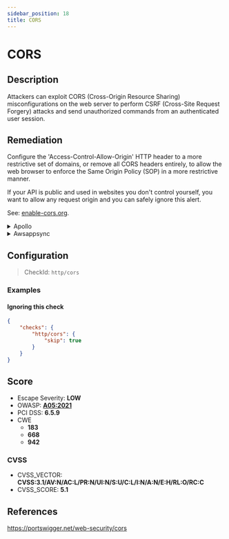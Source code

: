 ```yaml
---
sidebar_position: 18
title: CORS
---
```


# CORS

## Description

Attackers can exploit CORS (Cross-Origin Resource Sharing) misconfigurations on the web server to perform CSRF (Cross-Site Request Forgery) attacks and send unauthorized commands from an authenticated user session.

## Remediation

Configure the 'Access-Control-Allow-Origin' HTTP header to a more restrictive set of domains, or remove all CORS headers entirely, to allow the web browser to enforce the Same Origin Policy (SOP) in a more restrictive manner.

If your API is public and used in websites you don't control yourself, you want to allow any request origin and you can safely ignore this alert.

See: [enable-cors.org](https://enable-cors.org/index.html).


<details>
    <summary>Apollo</summary>

Configure the 'Access-Control-Allow-Origin' HTTP header to a more restrictive set of domains, or remove all CORS headers entirely, to allow the web browser to enforce the Same Origin Policy (SOP) in a more restrictive manner.

For instance, with `apollo-server-express`, you can restrain request origin to only a few whitelisted domains:

 ```javascript
 await server.start();

 const corsOptions = {
   origin: ["https://www.your-app.example", "https://studio.apollographql.com"]
 };

 server.applyMiddleware({
   app,
   cors: corsOptions,
   path: "/graphql",
 });
 ```
 Source: <https://www.apollographql.com/docs/apollo-server/security/cors/>.

 If your API is public and used in websites you don't control yourself, you want to allow any request origin and you can safely ignore this alert.


</details>

<details>
    <summary>Awsappsync</summary>

Add CORS headers with the API Gateway.

Put your AppSync API behind an API Gateway and configure it to act as a proxy to your AppSync endpoint (e.g., using the HTTP Proxy feature).

To learn how to do so, see [AWS's API Gateway documentation](https://docs.aws.amazon.com/apigateway/latest/developerguide/welcome.html).

You can then manually enable CORS for each resource (only for one if you created the gateway for a single AppSync endpoint):

API Gateway console > {your api gateway} > Resources > {your created resource} > Actions : Enable CORS


</details>

## Configuration

> CheckId: `http/cors`


### Examples


#### Ignoring this check

```json
{
    "checks": {
        "http/cors": {
            "skip": true
        }
    }
}
```




## Score

- Escape Severity: **<span className="low-severity">LOW</span>**
- OWASP: **[A05:2021](https://owasp.org/Top10/A05_2021-Security_Misconfiguration/)**
- PCI DSS: **6.5.9**
- CWE
  - **183**
  - **668**
  - **942**




### CVSS

- CVSS_VECTOR: **CVSS:3.1/AV:N/AC:L/PR:N/UI:N/S:U/C:L/I:N/A:N/E:H/RL:O/RC:C**
- CVSS_SCORE: **5.1**

## References

https://portswigger.net/web-security/cors
